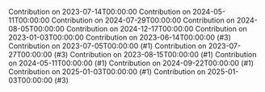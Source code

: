 Contribution on 2023-07-14T00:00:00
Contribution on 2024-05-11T00:00:00
Contribution on 2024-07-29T00:00:00
Contribution on 2024-08-05T00:00:00
Contribution on 2024-12-17T00:00:00
Contribution on 2023-01-03T00:00:00
Contribution on 2023-06-14T00:00:00 (#3)
Contribution on 2023-07-05T00:00:00 (#1)
Contribution on 2023-07-27T00:00:00 (#3)
Contribution on 2023-08-15T00:00:00 (#1)
Contribution on 2024-05-11T00:00:00 (#1)
Contribution on 2024-09-22T00:00:00 (#1)
Contribution on 2025-01-03T00:00:00 (#1)
Contribution on 2025-01-03T00:00:00 (#3)
